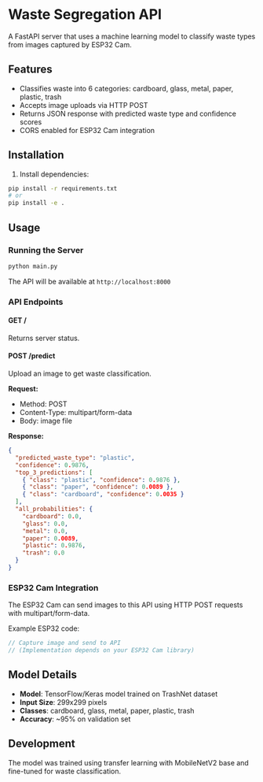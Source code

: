 # Waste Segregation API

A FastAPI server that uses a machine learning model to classify waste types from images captured by ESP32 Cam.

## Features

- Classifies waste into 6 categories: cardboard, glass, metal, paper, plastic, trash
- Accepts image uploads via HTTP POST
- Returns JSON response with predicted waste type and confidence scores
- CORS enabled for ESP32 Cam integration

## Installation

1. Install dependencies:

```bash
pip install -r requirements.txt
# or
pip install -e .
```

## Usage

### Running the Server

```bash
python main.py
```

The API will be available at `http://localhost:8000`

### API Endpoints

#### GET /

Returns server status.

#### POST /predict

Upload an image to get waste classification.

**Request:**

- Method: POST
- Content-Type: multipart/form-data
- Body: image file

**Response:**

```json
{
  "predicted_waste_type": "plastic",
  "confidence": 0.9876,
  "top_3_predictions": [
    { "class": "plastic", "confidence": 0.9876 },
    { "class": "paper", "confidence": 0.0089 },
    { "class": "cardboard", "confidence": 0.0035 }
  ],
  "all_probabilities": {
    "cardboard": 0.0,
    "glass": 0.0,
    "metal": 0.0,
    "paper": 0.0089,
    "plastic": 0.9876,
    "trash": 0.0
  }
}
```

### ESP32 Cam Integration

The ESP32 Cam can send images to this API using HTTP POST requests with multipart/form-data.

Example ESP32 code:

```cpp
// Capture image and send to API
// (Implementation depends on your ESP32 Cam library)
```

## Model Details

- **Model**: TensorFlow/Keras model trained on TrashNet dataset
- **Input Size**: 299x299 pixels
- **Classes**: cardboard, glass, metal, paper, plastic, trash
- **Accuracy**: ~95% on validation set

## Development

The model was trained using transfer learning with MobileNetV2 base and fine-tuned for waste classification.
